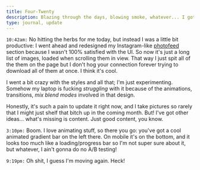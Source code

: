 ```yaml
---
title: Four-Twenty
description: Blazing through the days, blowing smoke, whatever... I got nothing
type: journal, update
---
```


`10:42am:` No hitting the herbs for me today, but instead I was a little bit productive: I went ahead and redesigned my Instagram-like [photofeed](${base_url}/photofeed/) section because I wasn't 100% satisfied with the UI. So now it's just a long list of images, loaded when scrolling them in view. That way I just spit all of the them on the page but I don't hog your connection forever trying to download all of them at once. I think it's cool.

I went a bit crazy with the styles and all that; I'm just experimenting. Somehow my laptop is fucking *struggling* with it because of the animations, transitions, _mix blend modes_ involved in that design.

Honestly, it's such a pain to update it right now, and I take pictures so rarely that I might just shelf that bitch up in the coming month. But! I've got other ideas... what's missing is content. Just good content, you know.

`3:10pm:` Boom. I love animating stuff, so there you go: you've got a cool animated gradient bar on the left there. On mobile it's on the bottom, and it looks too much like a loading/progress bar so I'm not super sure about it, but whatever, I ain't gonna do no A/B testing!

`9:19pm:` Oh shit, I guess I'm moving again. Heck!

